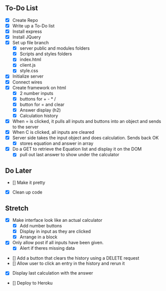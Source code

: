 ## To-Do List

- [x] Create Repo
- [x] Write up a To-Do list
- [x] Install express
- [x] Install JQuery
- [x] Set up file branch
  - [x] server public and modules folders
  - [x] Scripts and styles folders
  - [x] index.html
  - [x] client.js
  - [x] style.css
- [x] Initialize server
- [x] Connect wires
- [x] Create framework on html
  - [x] 2 number inputs
  - [x] buttons for + - \* /
  - [x] button for = and clear
  - [x] Answer display (h2)
  - [x] Calculation history
- [x] When = is clicked, it pulls all inputs and buttons into an object and sends to the server
- [x] When C is clicked, all inputs are cleared
- [x] Server side takes the input object and does calculation. Sends back OK
  - [x] stores equation and answer in array
- [x] Do a GET to retrieve the Equation list and display it on the DOM
  - [x] pull out last answer to show under the calculator

## Do Later

- [] Make it pretty
- [x] Clean up code

## Stretch

- [x] Make interface look like an actual calculator
  - [x] Add number buttons
  - [x] Display in input as they are clicked
  - [x] Arrange in a block
- [x] Only allow post if all inputs have been given.
  - [x] Alert if theres missing data
- [] Add a button that clears the history using a DELETE request
- [] Allow user to click an entry in the history and rerun it
- [x] Display last calculation with the answer
- [] Deploy to Heroku
